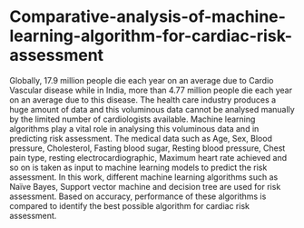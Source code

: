 # Comparative-analysis-of-machine-learning-algorithm-for-cardiac-risk-assessment
Globally, 17.9 million people die each year on an average due to Cardio Vascular 
disease while in India, more than 4.77 million people die each year on an average due
to this disease. The health care industry produces a huge amount of data and this 
voluminous data cannot be analysed manually by the limited number of cardiologists 
available. Machine learning algorithms play a vital role in analysing this voluminous 
data and in predicting risk assessment. The medical data such as Age, Sex, Blood 
pressure, Cholesterol, Fasting blood sugar, Resting blood pressure, Chest pain type,
resting electrocardiographic, Maximum heart rate achieved and so on is taken as input 
to machine learning models to predict the risk assessment. In this work, different 
machine learning algorithms such as Naïve Bayes, Support vector machine and 
decision tree are used for risk assessment. Based on accuracy, performance of these 
algorithms is compared to identify the best possible algorithm for cardiac risk 
assessment.
